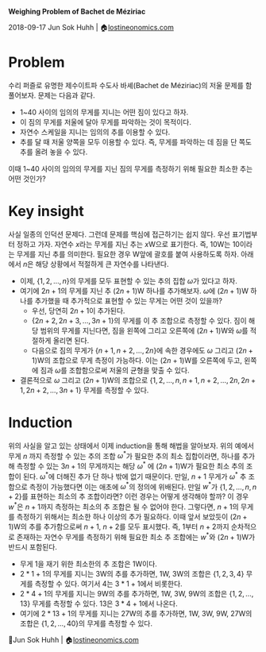 **Weighing Problem of Bachet de Méziriac**

2018-09-17
Jun Sok Huhh | :house:[lostineonomics.com](http://lostineconomics.com)


# Problem 

수리 퍼즐로 유명한 제수이트파 수도사 바셰(Bachet de Méziriac)의 저울 문제를 함 풀어보자. 문제는 다음과 같다. 
* 1~40 사이의 임의의 무게를 지니는 어떤 짐이 있다고 하자. 
* 이 짐의 무게를 저울에 달아 무게를 파악하는 것이 목적이다. 
* 자연수 스케일을 지니는 임의의 추를 이용할 수 있다. 
* 추를 달 때 저울 양쪽을 모두 이용할 수 있다. 즉, 무게를 파악하는 데 짐을 단 쪽도 추를 올려 놓을 수 있다. 

이때 1~40 사이의 임의의 무게를 지닌 짐의 무게를 측정하기 위해 필요한 최소한 추는 어떤 것인가? 

# Key insight 

사실 일종의 인덕션 문제다. 그런데 문제를 핵심에 접근하기는 쉽지 않다. 우선 표기법부터 정하고 가자. 자연수 $x$라는 무게를 지닌 추는 $x$W으로 표기한다. 즉, $10$W는 10이라는 무게를 지닌 추를 의미한다. 필요한 경우 W앞에 괄호를 붙여 사용하도록 하자. 아래에서 $n$은 해당 상황에서 적절하게 큰 자연수를 나타낸다. 

* 이제, $\{ 1, 2, \dotsc, n \}$의 무게를 모두 표현할 수 있는 추의 집합 $\omega$가 있다고 하자. 
* 여기에 $2n+1$의 무게를 지닌 추 $(2n+1)$W 하나를 추가해보자. $\omega$에 $(2n+1)$W 하나를 추가했을 때 추가적으로 표현할 수 있는 무게는 어떤 것이 있을까? 
	* 우선, 당연히 $2n+1$이 추가된다. 
	* $\{ 2n+2, 2n+3, \dotsc, 3n+1 \}$의 무게를 이 추 조합으로 측정할 수 있다. 짐이 해당 범위의 무게를 지닌다면, 짐을 왼쪽에 그리고 오른쪽에 $(2n+1)$W와 $\omega$를 적절하게 올리면 된다. 
	* 다음으로 짐의 무게가 $\{ n+1, n+2, \dotsc, 2n\}$에 속한 경우에도 $\omega$ 그리고 $(2n+1)$W의 조합으로 무게 측정이 가능하다. 이는 $(2n+1)$W를 오른쪽에 두고, 왼쪽에 짐과 $\omega$를 조합함으로써 저울의 균형을 맞출 수 있다.  
* 결론적으로 $\omega$ 그리고 $(2n+1)$W의 조합으로 $\{ 1,2, \dotsc, n, n+1, n+2, \dotsc, 2n, 2n+1, 2n+2, \dotsc, 3n+1\}$ 무게를 측정할 수 있다.  

# Induction 

위의 사실을 알고 있는 상태에서 이제 induction을 통해 해법을 알아보자. 위의 예에서 무게 $n$ 까지 측정할 수 있는 추의 조합 $\omega^*$가 필요한 추의 최소 집합이라면, 하나를 추가해 측정할 수 있는 $3n+1$의 무게까지는 해당 $\omega^*$ 에 $(2n+1)$W가 필요한 최소 추의 조합이 된다. $\omega^*$에  더해진 추가 단 하나 밖에 없기 때문이다. 만일, $n+1$ 무게가 $\omega^*$ 추 조합으로 측정이 가능했다면 이는 애초에 $\omega^*$의 정의에 위배된다. 만일 $w^*$가 $\{ 1, 2, \dotsc, n, n+2\}$를 표현하는 최소의 추 조합이라면? 이런 경우는 어떻게 생각해야 할까? 이 경우 $w^*$은 $n+1$까지 측정하는 최소의 추 조합은 될 수 없어야 한다. 그렇다면, $n+1$의 무게를 측정하기 위해서는 최소한 하나 이상의 추가 필요하다. 이때 앞서 보았듯이 $(2n+1)$W의 추를 추가함으로써 $n+1$, $n+2$를 모두 표시했다. 즉, 1부터 $n+2$까지 순차적으로 존재하는 자연수 무게를 측정하기 위해 필요한 최소 추 조합에는 $w^*$와 $(2n+1)$W가 반드시 포함된다. 

* 무게 $1$을 재기 위한 최소한의 추 조합은 $1$W이다. 
* $2*1+1$의 무게를 지니는 $3$W의 추를 추가하면, $1$W, $3$W의 조합은 $\{1,2,3,4\}$ 무게를 측정할 수 있다. 여기서 $4$는 $3*1+1$에서 비롯한다. 
* $2*4+1$의 무게를 지니는 $9$W의 추를 추가하면, $1$W, $3$W, $9$W의 조합은 $\{1,2,\dotsc, 13\}$ 무게를 측정할 수 있다. $13$은 $3*4+1$에서 나온다. 
* 여기에 $2*13+1$의 무게를 지니는 $27$W의 추를 추가하면, $1$W, $3$W, $9$W, $27$W의 조합은  $\{1,2,\dotsc, 40\}$의 무게를 측정할 수 있다. 

:feet:Jun Sok Huhh | :house:[lostineonomics.com](http://lostineconomics.com)
<!--stackedit_data:
eyJoaXN0b3J5IjpbMTkxNjExODY2NSwtMTY1ODQ5MzQzOV19
-->